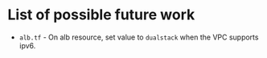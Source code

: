 # List of possible future work

* `alb.tf` - On alb resource, set value to `dualstack` when the VPC supports ipv6.
